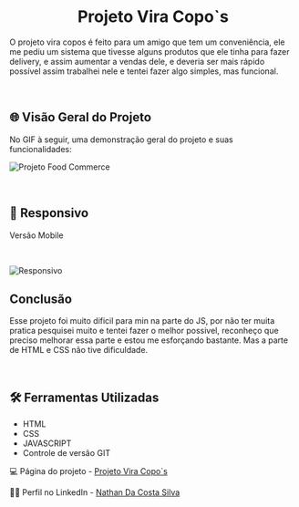 <h1 align="center"><strong>Projeto Vira Copo`s</strong></h1>
<p>O projeto vira copos é feito para um amigo que tem um conveniência, ele me pediu um sistema que tivesse alguns produtos que ele tinha para fazer delivery, e assim aumentar a vendas dele, e deveria ser mais rápido possível assim trabalhei nele e tentei fazer algo simples, mas funcional. </p>
<br>

<h2>🌐 Visão Geral do Projeto</h2>
<p>No GIF à seguir, uma demonstração geral do projeto e suas funcionalidades: </p>

![Projeto Food Commerce](./src/imagem/deadme/visaoGeral.gif)

<br>

<h2>📱 Responsivo</h2>
<p>Versão Mobile</p>
<br>

![Responsivo](./src/imagem/deadme/visaoResponsiva.gif)

<h2>Conclusão</h2>
<p>Esse projeto foi muito dificil para min na parte do JS, por não ter muita pratica pesquisei muito e tentei fazer o melhor possivel, reconheço que preciso melhorar essa parte e estou me esforçando bastante. Mas a parte de HTML e CSS não tive dificuldade. </p>
<br>

<h2>🛠️ Ferramentas Utilizadas</h2>

- HTML  
- CSS
- JAVASCRIPT
- Controle de versão GIT

💻 Página do projeto -  [Projeto Vira Copo`s](https://nathancosta-s.github.io/viracopos/)

🙋‍♂️ Perfil no LinkedIn - [Nathan Da Costa Silva](https://www.linkedin.com/in/nathan-da-costa-silva-1905b2292/)

